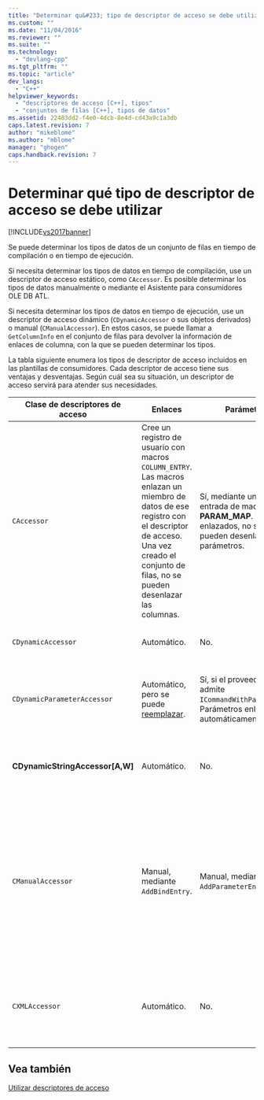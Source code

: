 ```yaml
---
title: "Determinar qu&#233; tipo de descriptor de acceso se debe utilizar | Microsoft Docs"
ms.custom: ""
ms.date: "11/04/2016"
ms.reviewer: ""
ms.suite: ""
ms.technology: 
  - "devlang-cpp"
ms.tgt_pltfrm: ""
ms.topic: "article"
dev_langs: 
  - "C++"
helpviewer_keywords: 
  - "descriptores de acceso [C++], tipos"
  - "conjuntos de filas [C++], tipos de datos"
ms.assetid: 22483dd2-f4e0-4dcb-8e4d-cd43a9c1a3db
caps.latest.revision: 7
author: "mikeblome"
ms.author: "mblome"
manager: "ghogen"
caps.handback.revision: 7
---
```

# Determinar qu&#233; tipo de descriptor de acceso se debe utilizar
[!INCLUDE[vs2017banner](../../assembler/inline/includes/vs2017banner.md)]

Se puede determinar los tipos de datos de un conjunto de filas en tiempo de compilación o en tiempo de ejecución.  
  
 Si necesita determinar los tipos de datos en tiempo de compilación, use un descriptor de acceso estático, como `CAccessor`.  Es posible determinar los tipos de datos manualmente o mediante el Asistente para consumidores OLE DB ATL.  
  
 Si necesita determinar los tipos de datos en tiempo de ejecución, use un descriptor de acceso dinámico \(`CDynamicAccessor` o sus objetos derivados\) o manual \(`CManualAccessor`\).  En estos casos, se puede llamar a `GetColumnInfo` en el conjunto de filas para devolver la información de enlaces de columna, con la que se pueden determinar los tipos.  
  
 La tabla siguiente enumera los tipos de descriptor de acceso incluidos en las plantillas de consumidores.  Cada descriptor de acceso tiene sus ventajas y desventajas.  Según cuál sea su situación, un descriptor de acceso servirá para atender sus necesidades.  
  
|Clase de descriptores de acceso|Enlaces|Parámetro|Comment|  
|-------------------------------------|-------------|---------------|-------------|  
|`CAccessor`|Cree un registro de usuario con macros `COLUMN_ENTRY`.  Las macros enlazan un miembro de datos de ese registro con el descriptor de acceso.  Una vez creado el conjunto de filas, no se pueden desenlazar las columnas.|Sí, mediante una entrada de macro **PARAM\_MAP**.  Una vez enlazados, no se pueden desenlazar los parámetros.|El descriptor de acceso más rápido por su pequeño volumen de código.|  
|`CDynamicAccessor`|Automático.|No.|Útil si no se conoce el tipo de datos de un conjunto de filas.|  
|`CDynamicParameterAccessor`|Automático, pero se puede [reemplazar](../../data/oledb/overriding-a-dynamic-accessor.md).|Sí, si el proveedor admite `ICommandWithParameters`.  Parámetros enlazados automáticamente.|Más lento que `CDynamicAccessor`, pero útil para llamar a procedimientos almacenados genéricos.|  
|**CDynamicStringAccessor\[A,W\]**|Automático.|No.|Recupera datos a los se tiene acceso del almacén de datos como datos de cadena.|  
|`CManualAccessor`|Manual, mediante `AddBindEntry`.|Manual, mediante `AddParameterEntry`.|Muy rápido; los parámetros y columnas sólo se enlazan una vez.  El programador determina el tipo de datos que usará. Vea el ejemplo [DBVIEWER](http://msdn.microsoft.com/es-es/07620f99-c347-4d09-9ebc-2459e8049832). Requiere más código que `CDynamicAccessor` o `CAccessor`.  Es como llamar a OLE DB directamente.|  
|`CXMLAccessor`|Automático.|No.|Recupera datos a los que se tiene acceso desde el almacén de datos como datos de cadena y los formatea como texto XML.|  
  
## Vea también  
 [Utilizar descriptores de acceso](../../data/oledb/using-accessors.md)